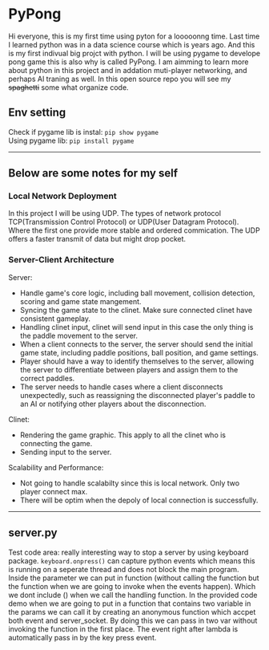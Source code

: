 # __PyPong__

Hi everyone, this is my first time using pyton for a looooonng time. Last time I learned python was in a data science course which is years ago. And this is my first indivual big projct with python. I will be using pygame to develope pong game this is also why is called PyPong. I am aimming to learn more about python in this project and in addation muti-player networking, and perhaps AI traning as well. In this open source repo you will see my ~~spaghetti~~ some what organize code.

## __Env setting__

Check if pygame lib is instal: `pip show pygame`  
Using pygame lib: ```pip install pygame```  

---

## __Below are some notes for my self__

### __Local Network Deployment__

In this project I will be using UDP. The types of network protocol TCP(Transmission Control Protocol) or UDP(User Datagram Protocol). Where the first one provide more stable and ordered commication. The UDP offers a faster transmit of data but might drop pocket.

### __Server-Client Architecture__

Server:

- Handle game's core logic, including ball movement, collision detection, scoring and game state mangement.
- Syncing the game state to the clinet. Make sure connected clinet have consistent gameplay.
- Handling clinet input, clinet will send input in this case the only thing is the paddle movement to the server.  
- When a client connects to the server, the server should send the initial game state, including paddle positions, ball position, and game settings.
- Player should have a way to identify themselves to the server, allowing the server to differentiate between players and assign them to the correct paddles.
- The server needs to handle cases where a client disconnects unexpectedly, such as reassigning the disconnected player's paddle to an AI or notifying other players about the disconnection.

Clinet:

- Rendering the game graphic. This apply to all the clinet who is connecting the game.
- Sending input to the server.  

Scalability and Performance:

- Not going to handle scalabilty since this is local network. Only two player connect max.
- There will be optim when the depoly of local connection is successfully.  

---

## __server.py__

Test code area: really interesting way to stop a server by using keyboard package. `keyboard.onpress()` can capture python events which means this is running on a seperate thread and does not block the main program. Inside the parameter we can put in function (without calling the function but the function when we are going to invoke when the events happen). Which we dont include () when we call the handling function. In the provided code demo when we are going to put in a function that contains two variable in the params we can call it by creating an anonymous function which accpet both event and server_socket. By doing this we can pass in two var without invoking the function in the first place. The event right after lambda is automatically pass in by the key press event.